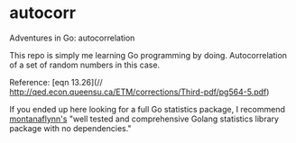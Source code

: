 # autocorr
Adventures in Go: autocorrelation

This repo is simply me learning Go programming by doing. Autocorrelation of a set of random numbers in this
case.

Reference: [eqn 13.26](// http://qed.econ.queensu.ca/ETM/corrections/Third-pdf/pg564-5.pdf)  

If you ended up here looking for a full Go statistics package, I recommend
[montanaflynn's](https://github.com/montanaflynn/stats)
"well tested and comprehensive Golang statistics library package with no dependencies."


